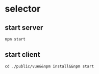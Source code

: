 # selector

## start server

```
npm start
```

## start client

```
cd ./public/vue&&npm install&&npm start
```